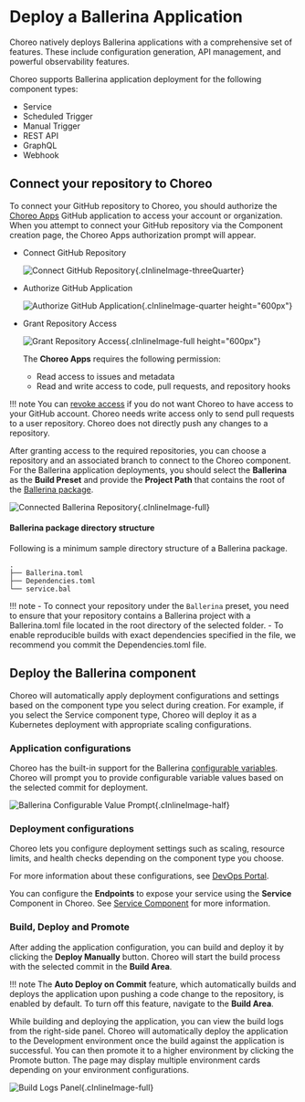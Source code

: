 # Deploy a Ballerina Application 

Choreo natively deploys Ballerina applications with a comprehensive set of features. These include configuration generation, API management, and powerful observability features. 

Choreo supports Ballerina application deployment for the following component types:

- Service
- Scheduled Trigger
- Manual Trigger
- REST API
- GraphQL
- Webhook

## Connect your repository to Choreo

To connect your GitHub repository to Choreo, you should authorize the [Choreo Apps](https://github.com/marketplace/choreo-apps) GitHub application to access your account or organization. When you attempt to connect your GitHub repository via the Component creation page, the Choreo Apps authorization prompt will appear.

* Connect GitHub Repository
    
    ![Connect GitHub Repository](../assets/img/deploy/shared/create-component-authz-github-page.png){.cInlineImage-threeQuarter}

* Authorize GitHub Application
    
    ![Authorize GitHub Application](../assets/img/deploy/shared/authz-choreo-github-app.png){.cInlineImage-quarter height="600px"}

* Grant Repository Access

    ![Grant Repository Access](../assets/img/deploy/shared/github-repo-access.png){.cInlineImage-full height="600px"}

    The **Choreo Apps** requires the following permission:

    - Read access to issues and metadata
    - Read and write access to code, pull requests, and repository hooks

!!! note
    You can [revoke access](https://docs.github.com/en/authentication/keeping-your-account-and-data-secure/reviewing-your-authorized-integrations#reviewing-your-authorized-github-apps) if you do not want Choreo to have access to your GitHub account. Choreo needs write access only to send pull requests to a user repository. Choreo does not directly push any changes to a repository.

After granting access to the required repositories, you can choose a repository and an associated branch to connect to the Choreo component.
For the Ballerina application deployments, you should select the **Ballerina** as the **Build Preset** and provide the **Project Path** that contains the root of the [Ballerina package](https://ballerina.io/learn/package-references/).

![Connected Ballerina Repository](../assets/img/deploy/ballerina-apps/create-ballerina-component-connected-repo.png){.cInlineImage-full}

#### Ballerina package directory structure

Following is a minimum sample directory structure of a Ballerina package.
 
```
.
├── Ballerina.toml
├── Dependencies.toml
└── service.bal
```

!!! note
    - To  connect your repository  under the `Ballerina` preset, you need to ensure that your repository contains a Ballerina project with a Ballerina.toml file located in the root directory of the selected folder.
    - To enable reproducible builds with exact dependencies specified in the file, we recommend you commit the Dependencies.toml file.

## Deploy the Ballerina component

Choreo will automatically apply deployment configurations and settings based on the component type you select during creation.
For example, if you select the Service component type, Choreo will deploy it as a Kubernetes deployment with appropriate scaling configurations.

### Application configurations

Choreo has the built-in support for the Ballerina [configurable variables](https://ballerina.io/learn/configure-ballerina-programs/configure-a-sample-ballerina-service/).
Choreo will prompt you to provide configurable variable values based on the selected commit for deployment.

![Ballerina Configurable Value Prompt](../assets/img/deploy/ballerina-apps/ballerina-configurable-prompt.png){.cInlineImage-half}

### Deployment configurations

Choreo lets you configure deployment settings such as scaling, resource limits, and health checks depending on the component type you choose.

For more information about these configurations, see [DevOps Portal](../devops/devops-portal.md).

You can configure the **Endpoints** to expose your service using the **Service** Component in Choreo. See [Service Component](../develop/components/service.md) for more information.

### Build, Deploy and Promote

After adding the application configuration, you can build and deploy it by clicking the **Deploy Manually** button. Choreo will start the build process with the selected commit in the **Build Area**. 

!!! note
   The **Auto Deploy on Commit** feature, which automatically builds and deploys the application upon pushing a code change to the repository, is enabled by default. To turn off this feature, navigate to the **Build Area**.

While building and deploying the application, you can view the build logs from the right-side panel. Choreo will automatically deploy the application to the Development environment once the build against the application is successful. You can then promote it to a higher environment by clicking the Promote button. The page may display multiple environment cards depending on your environment configurations.

![Build Logs Panel](../assets/img/deploy/ballerina-apps/ballerina-build-deploy-page-logs.png){.cInlineImage-full}
